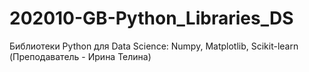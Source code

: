 # 202010-GB-Python_Libraries_DS
Библиотеки Python для Data Science: Numpy, Matplotlib, Scikit-learn (Преподаватель - Ирина Телина)
